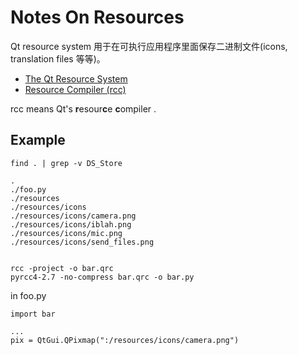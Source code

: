 # Notes On Resources

Qt resource system 用于在可执行应用程序里面保存二进制文件(icons, translation files 等等)。

 - [The Qt Resource System](https://doc.qt.io/qt-5/resources.html)
 - [Resource Compiler (rcc)](https://doc.qt.io/qt-5/rcc.html)

rcc means Qt's **r**esour**c**e **c**ompiler .


## Example

    find . | grep -v DS_Store

    .
    ./foo.py
    ./resources
    ./resources/icons
    ./resources/icons/camera.png
    ./resources/icons/iblah.png
    ./resources/icons/mic.png
    ./resources/icons/send_files.png


    rcc -project -o bar.qrc
    pyrcc4-2.7 -no-compress bar.qrc -o bar.py


in foo.py

    import bar

    ...
    pix = QtGui.QPixmap(":/resources/icons/camera.png")
